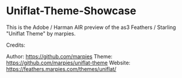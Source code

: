 # Uniflat-Theme-Showcase

This is the Adobe / Harman AIR preview of the as3 Feathers / Starling "Uniflat Theme" by marpies.


Credits:

Author: https://github.com/marpies
Theme: https://github.com/marpies/uniflat-theme
Website: https://feathers.marpies.com/themes/uniflat/
